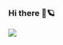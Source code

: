 ### Hi there 🐞🪐

 <img src="https://i.pinimg.com/originals/b1/ad/ba/b1adba819abf70d9ea98d4e65ea9f2a5.gif"></h1>

<!--
**pamelagomz/pamelagomz** is a ✨ _special_ ✨ repository because its `README.md` (this file) appears on your GitHub profile.

Here are some ideas to get you started:

- 🔭 I’m currently working on ...
- 🌱 I’m currently learning ...
- 👯 I’m looking to collaborate on ...
- 🤔 I’m looking for help with ...
- 💬 Ask me about ...
- 📫 How to reach me: ...
- 😄 Pronouns: ...
- ⚡ Fun fact: ...
-->

